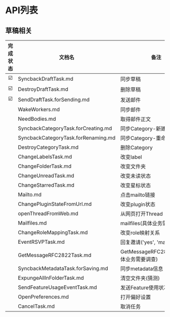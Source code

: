 # API列表

## 草稿相关
| 完成状态 | 文档名 | 备注 | 
| :-: | -| - | 
| ☑️ | SyncbackDraftTask.md | 同步草稿 |
| ️️☑️ | DestroyDraftTask.md | 删除草稿 |
| ️️☑️ | SendDraftTask.forSending.md | 发送邮件 |
|  | WakeWorkers.md | 同步邮件 |
|  | NeedBodies.md | 取得邮件正文 |
|  | SyncbackCategoryTask.forCreating.md | 同步Category-新建 |
|  | SyncbackCategoryTask.forRenaming.md | 同步Category-重命名 |
|  | DestroyCategoryTask.md | 删除Category |
|  | ChangeLabelsTask.md | 改变label |
|  | ChangeFolderTask.md | 改变文件夹 |
|  | ChangeUnreadTask.md | 改变未读状态 |
|  | ChangeStarredTask.md | 改变星标状态 |
|  | Mailto.md | 点击mailto链接 |
|  | ChangePluginStateFromUrl.md | 改变plugin状态
|  | openThreadFromWeb.md | 从网页打开Thread |
|  | Mailfiles.md | mailfiles(具体业务需要调查) |
|  | ChangeRoleMappingTask.md | 改变role映射关系 |
|  | EventRSVPTask.md | 回复邀请('yes', 'maybe', 'no') |
|  | GetMessageRFC2822Task.md | GetMessageRFC2822Task(具体业务需要调查) |
|  | SyncbackMetadataTask.forSaving.md | 同步metadata信息 |
|  | ExpungeAllInFolderTask.md | 清空文件夹(猜测) |
|  | SendFeatureUsageEventTask.md | 发送Feature使用状况 |
|  | OpenPreferences.md | 打开偏好设置 |
|  | CancelTask.md | 取消任务 |